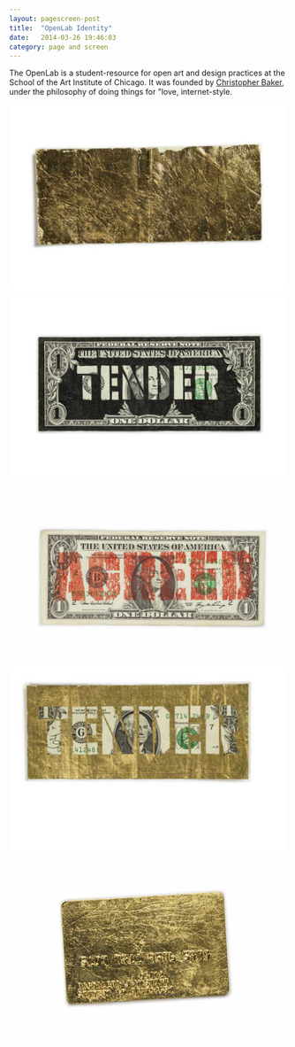 ```yaml
---
layout: pagescreen-post
title:  "OpenLab Identity"
date:   2014-03-26 19:46:03
category: page and screen
---
```

<div class="page-content inset">
<div class="row">
	<div class="row">
            <div class="col-md-9">
                <p class="lead">The OpenLab is a student-resource for open art and design practices at the School of the Art Institute of Chicago. It was founded by <a href="http://christopherbaker.net/">Christopher Baker</a>, under the philosophy of doing things for "love, internet-style.</p>
            </div>
        </div>
    <div class="col-md-12">
		<img class="img-responsive-pad" src="/imgs/dolla1.jpg">
	</div>
	<div class="col-md-12">
		<img class="img-responsive-pad" src="/imgs/dolla2.jpg">
	</div>
	<div class="col-md-12">
		<img class="img-responsive-pad" src="/imgs/dolla3.jpg">
	</div>
	  <div class="col-md-12">
		<img class="img-responsive-pad" src="/imgs/dolla4.jpg">
	</div>
	<div class="col-md-12">
		<img class="img-responsive-pad" src="/imgs/dolla5.jpg">
	</div>

</div>
</div>
